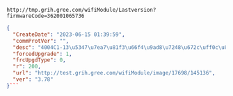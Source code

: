 `http://tmp.grih.gree.com/wifiModule/Lastversion?firmwareCode=362001065736`

```json
{
  "CreateDate": "2023-06-15 01:39:59",
  "commProtVer": "",
  "desc": "4004C1-13\u5347\u7ea7\u81f3\u66f4\u9ad8\u7248\u672c\uff0c\u8d28\u91cf\u5ba4\u7528",
  "forcedUpgrade": 1,
  "frcUpgdType": 0,
  "r": 200,
  "url": "http://test.grih.gree.com/wifiModule/image/17698/145136",
  "ver": "3.78"
}```